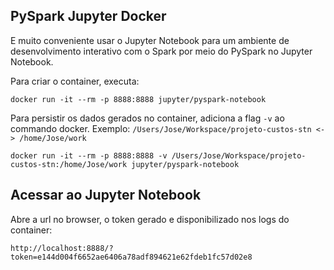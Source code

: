 ## PySpark Jupyter Docker
E muito conveniente usar o Jupyter Notebook para um ambiente de desenvolvimento interativo com o Spark por meio do PySpark no Jupyter Notebook.

Para criar o container, executa:
```
docker run -it --rm -p 8888:8888 jupyter/pyspark-notebook
```

Para persistir os dados gerados no container, adiciona a flag `-v` ao commando docker.
Exemplo: `/Users/Jose/Workspace/projeto-custos-stn <-> /home/Jose/work`
```
docker run -it --rm -p 8888:8888 -v /Users/Jose/Workspace/projeto-custos-stn:/home/Jose/work jupyter/pyspark-notebook
```

## Acessar ao Jupyter Notebook
Abre a url no browser, o token gerado e disponibilizado nos logs do container:
```
http://localhost:8888/?token=e144d004f6652ae6406a78adf894621e62fdeb1fc57d02e8
```